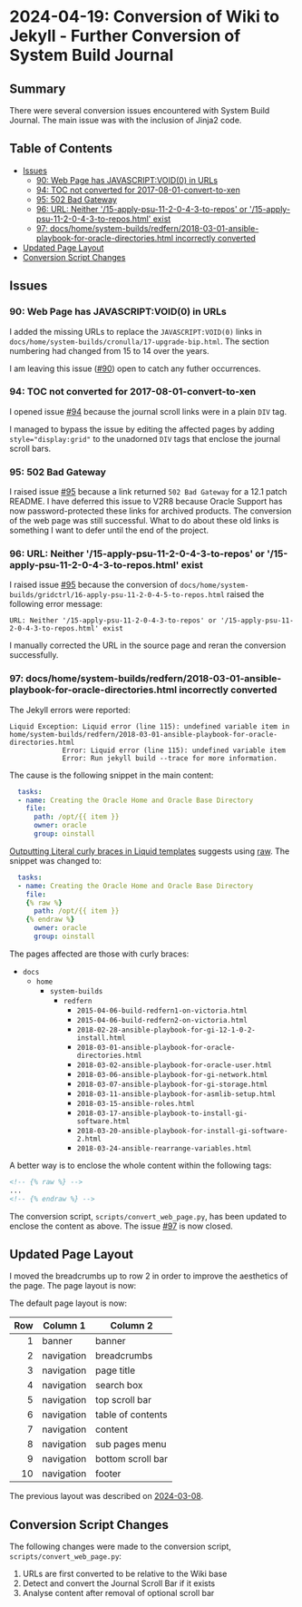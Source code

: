 # 2024-04-19: Conversion of Wiki to Jekyll - Further Conversion of System Build Journal

## Summary

There were several conversion issues encountered with System Build Journal. The main issue was with the inclusion of Jinja2 code.

## Table of Contents

* [Issues](#issues)
  * [90: Web Page has JAVASCRIPT:VOID(0) in URLs](#90-web-page-has-javascriptvoid0-in-urls)
  * [94: TOC not converted for 2017-08-01-convert-to-xen](#94-toc-not-converted-for-2017-08-01-convert-to-xen)
  * [95: 502 Bad Gateway](#95-502-bad-gateway)
  * [96: URL: Neither '/15-apply-psu-11-2-0-4-3-to-repos' or '/15-apply-psu-11-2-0-4-3-to-repos.html' exist](#96-url-neither-15-apply-psu-11-2-0-4-3-to-repos-or-15-apply-psu-11-2-0-4-3-to-reposhtml-exist)
  * [97: docs/home/system-builds/redfern/2018-03-01-ansible-playbook-for-oracle-directories.html incorrectly converted](#97-docshomesystem-buildsredfern2018-03-01-ansible-playbook-for-oracle-directorieshtml-incorrectly-converted)
* [Updated Page Layout](#updated-page-layout)
* [Conversion Script Changes](#conversion-script-changes)

## Issues

### 90: Web Page has JAVASCRIPT:VOID(0) in URLs

I added the missing URLs to replace the `JAVASCRIPT:VOID(0)` links in `docs/home/system-builds/cronulla/17-upgrade-bip.html`. The section numbering had changed from 15 to 14 over the years.

I am leaving this issue ([#90](https://github.com/dfhawthorne/dfhawthorne.github.io/issues/90)) open to catch any futher occurrences.

### 94: TOC not converted for 2017-08-01-convert-to-xen

I opened issue [#94](https://github.com/dfhawthorne/dfhawthorne.github.io/issues/94) because the journal scroll links were in a plain `DIV` tag.

I managed to bypass the issue by editing the affected pages by adding `style="display:grid"` to the unadorned `DIV` tags that enclose the journal scroll bars.

### 95: 502 Bad Gateway

I raised issue [#95](https://github.com/dfhawthorne/dfhawthorne.github.io/issues/95) because a link returned `502 Bad Gateway` for a 12.1 patch README. I have deferred this issue to V2R8 because Oracle Support has now password-protected these links for archived products. The conversion of the web page was still successful. What to do about these old links is something I want to defer until the end of the project.

### 96: URL: Neither '/15-apply-psu-11-2-0-4-3-to-repos' or '/15-apply-psu-11-2-0-4-3-to-repos.html' exist

I raised issue [#95](https://github.com/dfhawthorne/dfhawthorne.github.io/issues/95) because the conversion of `docs/home/system-builds/gridctrl/16-apply-psu-11-2-0-4-5-to-repos.html` raised the following error message:

```text
URL: Neither '/15-apply-psu-11-2-0-4-3-to-repos' or '/15-apply-psu-11-2-0-4-3-to-repos.html' exist
```

I manually corrected the URL in the source page and reran the conversion successfully.

### 97: docs/home/system-builds/redfern/2018-03-01-ansible-playbook-for-oracle-directories.html incorrectly converted

The Jekyll errors were reported:

```text
Liquid Exception: Liquid error (line 115): undefined variable item in home/system-builds/redfern/2018-03-01-ansible-playbook-for-oracle-directories.html
             Error: Liquid error (line 115): undefined variable item
             Error: Run jekyll build --trace for more information.
```

The cause is the following snippet in the main content:

```yaml
  tasks:
  - name: Creating the Oracle Home and Oracle Base Directory
    file:
      path: /opt/{{ item }}
      owner: oracle
      group: oinstall
```

[Outputting Literal curly braces in Liquid templates](https://stackoverflow.com/questions/3330979/outputting-literal-curly-braces-in-liquid-templates) suggests using [raw](http://rubydoc.info/gems/liquid/Liquid/Raw). The snippet was changed to:

```yaml
  tasks:
  - name: Creating the Oracle Home and Oracle Base Directory
    file:
    {% raw %}
      path: /opt/{{ item }}
    {% endraw %}
      owner: oracle
      group: oinstall
```

The pages affected are those with curly braces:

* `docs`
  * `home`
    * `system-builds`
      * `redfern`
        * `2015-04-06-build-redfern1-on-victoria.html`
        * `2015-04-06-build-redfern2-on-victoria.html`
        * `2018-02-28-ansible-playbook-for-gi-12-1-0-2-install.html`
        * `2018-03-01-ansible-playbook-for-oracle-directories.html`
        * `2018-03-02-ansible-playbook-for-oracle-user.html`
        * `2018-03-06-ansible-playbook-for-gi-network.html`
        * `2018-03-07-ansible-playbook-for-gi-storage.html`
        * `2018-03-11-ansible-playbook-for-asmlib-setup.html`
        * `2018-03-15-ansible-roles.html`
        * `2018-03-17-ansible-playbook-to-install-gi-software.html`
        * `2018-03-20-ansible-playbook-for-install-gi-software-2.html`
        * `2018-03-24-ansible-rearrange-variables.html`

A better way is to enclose the whole content within the following tags:

```html
<!-- {% raw %} -->
...
<!-- {% endraw %} -->
```

The conversion script, `scripts/convert_web_page.py`, has been updated to enclose the content as above. The issue [#97](https://github.com/dfhawthorne/dfhawthorne.github.io/issues/97) is now closed.

## Updated Page Layout

I moved the breadcrumbs up to row 2 in order to improve the aesthetics of the page. The page layout is now:

The default page layout is now:

| Row | Column 1 | Column 2 |
| ---: | --- | --- |
| 1 | banner | banner |
| 2 | navigation | breadcrumbs |
| 3 | navigation | page title |
| 4 | navigation | search box |
| 5 | navigation | top scroll bar |
| 6 | navigation | table of contents |
| 7 | navigation | content |
| 8 | navigation | sub pages menu |
| 9 | navigation | bottom scroll bar |
| 10 | navigation | footer |

The previous layout was described on [2024-03-08](2024_03_08.md#updated-page-layout).

## Conversion Script Changes

The following changes were made to the conversion script, `scripts/convert_web_page.py`:

1. URLs are first converted to be relative to the Wiki base
1. Detect and convert the Journal Scroll Bar if it exists
1. Analyse content after removal of optional scroll bar
